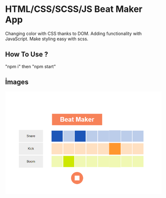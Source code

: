 # HTML/CSS/SCSS/JS Beat Maker App

Changing color with CSS thanks to DOM.
Adding functionality with JavaScript.
Make styling easy with scss.

## How To Use ? 
"npm i"
then
"npm start"

## İmages
![İMG](img/aa.png "İMG")

